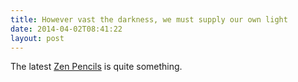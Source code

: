```yaml
---
title: However vast the darkness, we must supply our own light
date: 2014-04-02T08:41:22
layout: post
---
```


The latest [Zen Pencils](http://zenpencils.com/comic/148-stanley-kubrick-answers-a-question/) is quite something.
